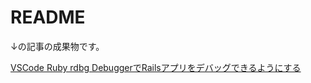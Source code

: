 # README

↓の記事の成果物です。

[VSCode Ruby rdbg DebuggerでRailsアプリをデバッグできるようにする](https://zenn.dev/trysmr/articles/3f63e7622ef5e4)
